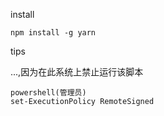 install
```shell
npm install -g yarn
```

tips

...,因为在此系统上禁止运行该脚本
```
powershell(管理员)
set-ExecutionPolicy RemoteSigned
```